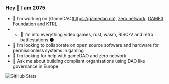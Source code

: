 ### Hey 👋 I am 2075
- 🔭 I’m working on [GameDAO(https://gamedao.co), [zero network](https://zero.io), [GAME3 Foundation](https://game3.foundation) and [KTRL](https://ktrl.one)
- - 🌱 I’m into everything video games, rust, wasm, RISC-V and retro battlestations 🌑
- 👯 I’m looking to collaborate on open source software and hardware for permissionless systems in gaming
- 🤔 I’m looking for help with gameDAO and zero network
- 💬 Ask me about building compliant organisations using DAO like governance in Europe

![GitHub Stats](https://github-readme-stats.vercel.app/api?username=2075&show_icons=true&theme=synthwave)
